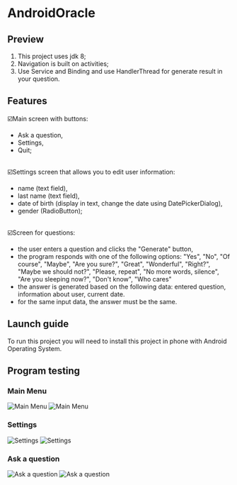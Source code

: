 # AndroidOracle

## Preview
1. This project uses jdk 8;
2. Navigation is built on activities;
3. Use Service and Binding and use HandlerThread for generate result in your question.

## Features
☑️Main screen with buttons:
- Ask a question,
- Settings,
- Quit;

<br>☑️Settings screen that allows you to edit user information:
- name (text field),
- last name (text field),
- date of birth (display in text, change the date using DatePickerDialog),
- gender (RadioButton);

<br>☑️Screen for questions:
- the user enters a question and clicks the "Generate" button,
- the program responds with one of the following options: "Yes", "No", "Of course", "Maybe", "Are you sure?", "Great", "Wonderful", "Right?", "Maybe we should not?", "Please, repeat", "No more words, silence", "Are you sleeping now?", "Don't know", "Who cares"
- the answer is generated based on the following data: entered question, information about user, current date.
- for the same input data, the answer must be the same.

## Launch guide
To run this project you will need to install this project in phone with Android Operating System.

## Program testing
### Main Menu
![Main Menu](app/src/main/res/img/main.jpg)
![Main Menu](app/src/main/res/img/main_land.jpg)
### Settings
![Settings](app/src/main/res/img/setting.jpg)
![Settings](app/src/main/res/img/setting_land.jpg)
### Ask a question
![Ask a question](app/src/main/res/img/ask_a_question_done.jpg)
![Ask a question](app/src/main/res/img/ask_a_question_done_land.jpg)
